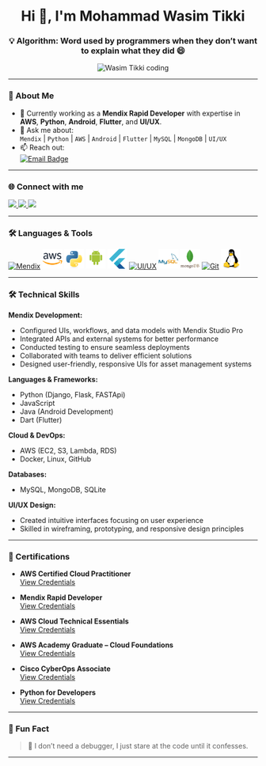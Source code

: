 <h1 align="center">Hi 👋, I'm Mohammad Wasim Tikki</h1> 

<h3 align="center">💡 Algorithm: Word used by programmers when they don’t want to explain what they did 😄</h3>

<p align="center">
  <img src="./Wasim%20Tikki.gif" width="400" alt="Wasim Tikki coding" />
</p>

---

### 🚀 About Me

- 🌱 Currently working as a **Mendix Rapid Developer** with expertise in **AWS**, **Python**, **Android**, **Flutter**, and **UI/UX**.
- 💬 Ask me about:  
   <code>Mendix</code> | <code>Python</code> | <code>AWS</code> | <code>Android</code> | <code>Flutter</code> | <code>MySQL</code> | <code>MongoDB</code> | <code>UI/UX</code>
- 📫 Reach out:  
  <a href="mailto:m.wasimtikki@gmail.com"><img src="https://img.shields.io/badge/Gmail-D14836?style=flat-square&logo=gmail&logoColor=white" alt="Email Badge"/></a>

---

### 🌐 Connect with me

<p align="left">
  <a href="https://twitter.com/tikkiwasim" target="_blank">
    <img src="https://img.shields.io/badge/Twitter-%231DA1F2.svg?style=flat&logo=twitter&logoColor=white" />
  </a>
  <a href="https://www.linkedin.com/in/mohammad-wasim-tikki/" target="_blank">
    <img src="https://img.shields.io/badge/LinkedIn-%230077B5.svg?style=flat&logo=linkedin&logoColor=white" />
  </a>
  <a href="https://instagram.com/wasim_tikki" target="_blank">
    <img src="https://img.shields.io/badge/Instagram-%23E4405F.svg?style=flat&logo=instagram&logoColor=white" />
  </a>
</p>

---


### 🛠️ Languages & Tools

<p align="left">
  <a href="https://www.mendix.com/" target="_blank"><img class="tool-icon" src="https://cdn.brandfetch.io/idBxdmVdhR/w/820/h/246/theme/dark/logo.png?c=1dxbfHSJFAPEGdCLU4o5B" width="120" height="40" alt="Mendix"/></a>
  <a href="https://aws.amazon.com/" target="_blank"><img class="tool-icon" src="https://raw.githubusercontent.com/devicons/devicon/master/icons/amazonwebservices/amazonwebservices-original-wordmark.svg" width="40" height="40" alt="AWS"/></a>
  <a href="https://www.python.org" target="_blank"><img class="tool-icon" src="https://raw.githubusercontent.com/devicons/devicon/master/icons/python/python-original.svg" width="40" height="40" alt="Python"/></a>
  <a href="https://developer.android.com" target="_blank"><img class="tool-icon" src="https://raw.githubusercontent.com/devicons/devicon/master/icons/android/android-original-wordmark.svg" width="40" height="40" alt="Android"/></a>
  <a href="https://flutter.dev" target="_blank"><img class="tool-icon" src="https://raw.githubusercontent.com/devicons/devicon/master/icons/flutter/flutter-original.svg" width="40" height="40" alt="Flutter"/></a>
  <a href="https://www.adobe.com/products/xd.html" target="_blank"><img class="tool-icon" src="https://cdn-icons-png.flaticon.com/512/7858/7858975.png" width="40" height="40" alt="UI/UX"/></a>
  <a href="https://www.mysql.com/" target="_blank"><img class="tool-icon" src="https://raw.githubusercontent.com/devicons/devicon/master/icons/mysql/mysql-original-wordmark.svg" width="40" height="40" alt="MySQL"/></a>
  <a href="https://www.mongodb.com/" target="_blank"><img class="tool-icon" src="https://raw.githubusercontent.com/devicons/devicon/master/icons/mongodb/mongodb-original-wordmark.svg" width="40" height="40" alt="MongoDB"/></a>
  <a href="https://git-scm.com/" target="_blank"><img class="tool-icon" src="https://www.vectorlogo.zone/logos/git-scm/git-scm-icon.svg" width="40" height="40" alt="Git"/></a>
  <a href="https://www.linux.org/" target="_blank"><img class="tool-icon" src="https://raw.githubusercontent.com/devicons/devicon/master/icons/linux/linux-original.svg" width="40" height="40" alt="Linux"/></a>
</p>


---


### 🛠 Technical Skills

**Mendix Development:**
- Configured UIs, workflows, and data models with Mendix Studio Pro
- Integrated APIs and external systems for better performance
- Conducted testing to ensure seamless deployments
- Collaborated with teams to deliver efficient solutions
- Designed user-friendly, responsive UIs for asset management systems

**Languages & Frameworks:**
- Python (Django, Flask, FASTApi)
- JavaScript
- Java (Android Development)
- Dart (Flutter)

**Cloud & DevOps:**
- AWS (EC2, S3, Lambda, RDS)
- Docker, Linux, GitHub

**Databases:**
- MySQL, MongoDB, SQLite

**UI/UX Design:**
- Created intuitive interfaces focusing on user experience
- Skilled in wireframing, prototyping, and responsive design principles

---

### 📜 Certifications

- **AWS Certified Cloud Practitioner**  
  [View Credentials](https://www.credly.com/badges/b8e25b0d-519f-489b-af03-efc6a0c9b6bc/public_url)

- **Mendix Rapid Developer**  
  [View Credentials](https://drive.google.com/file/d/1yyYZJt5jI91BJU9HhvGVfgAx9HVIdN9s/view?usp=sharing)

- **AWS Cloud Technical Essentials**  
  [View Credentials](https://www.coursera.org/account/accomplishments/verify/D239P39ZMKDV)

- **AWS Academy Graduate – Cloud Foundations**  
  [View Credentials](https://www.credly.com/badges/493efaed-4f70-49ff-8414-163782ac5a71/public_url)

- **Cisco CyberOps Associate**  
  [View Credentials](https://www.credly.com/badges/2c7c587f-6d97-4010-acf3-f95f08dbd391/public_url)

- **Python for Developers**  
  [View Credentials](https://drive.google.com/file/d/1vubwRiIdonp4OF8NiHtlZ6a6ScuTDmeH/view)

---


### 🎯 Fun Fact
> 🧠 I don’t need a debugger, I just stare at the code until it confesses.

---

